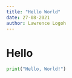 ```yaml
---
title: "Hello World"
date: 27-08-2021
author: Lawrence Logoh
---
```


# Hello
```python
print("Hello, World!")
```
